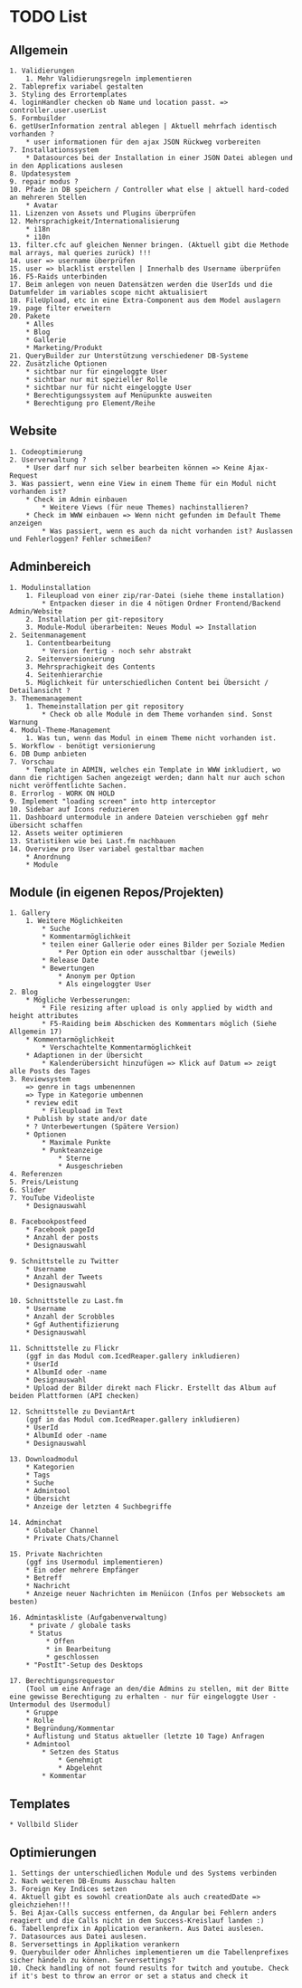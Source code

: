 # TODO List

## Allgemein
    1. Validierungen
        1. Mehr Validierungsregeln implementieren
    2. Tableprefix variabel gestalten
    3. Styling des Errortemplates
    4. loginHandler checken ob Name und location passt. => controller.user.userList
    5. Formbuilder
    6. getUserInformation zentral ablegen | Aktuell mehrfach identisch vorhanden ?
        * user informationen für den ajax JSON Rückweg vorbereiten
    7. Installationssystem
        * Datasources bei der Installation in einer JSON Datei ablegen und in den Applications auslesen
    8. Updatesystem
    9. repair modus ?
    10. Pfade in DB speichern / Controller what else | aktuell hard-coded an mehreren Stellen
        * Avatar
    11. Lizenzen von Assets und Plugins überprüfen
    12. Mehrsprachigkeit/Internationalisierung
        * i18n
        * i10n
    13. filter.cfc auf gleichen Nenner bringen. (Aktuell gibt die Methode mal arrays, mal queries zurück) !!!
    14. user => username überprüfen
    15. user => blacklist erstellen | Innerhalb des Username überprüfen
    16. F5-Raids unterbinden
    17. Beim anlegen von neuen Datensätzen werden die UserIds und die Datumfelder im variables scope nicht aktualisiert
    18. FileUpload, etc in eine Extra-Component aus dem Model auslagern
    19. page filter erweitern
    20. Pakete
        * Alles
        * Blog
        * Gallerie
        * Marketing/Produkt
    21. QueryBuilder zur Unterstützung verschiedener DB-Systeme
    22. Zusätzliche Optionen
        * sichtbar nur für eingeloggte User
        * sichtbar nur mit spezieller Rolle
        * sichtbar nur für nicht eingeloggte User
        * Berechtigungssystem auf Menüpunkte ausweiten
        * Berechtigung pro Element/Reihe

## Website
    1. Codeoptimierung
    2. Userverwaltung ?
        * User darf nur sich selber bearbeiten können => Keine Ajax-Request
    3. Was passiert, wenn eine View in einem Theme für ein Modul nicht vorhanden ist?
        * Check im Admin einbauen
            * Weitere Views (für neue Themes) nachinstallieren?
        * Check im WWW einbauen => Wenn nicht gefunden im Default Theme anzeigen
            * Was passiert, wenn es auch da nicht vorhanden ist? Auslassen und Fehlerloggen? Fehler schmeißen?

## Adminbereich
    1. Modulinstallation
        1. Fileupload von einer zip/rar-Datei (siehe theme installation)
            * Entpacken dieser in die 4 nötigen Ordner Frontend/Backend Admin/Website
        2. Installation per git-repository
        3. Module-Modul überarbeiten: Neues Modul => Installation
    2. Seitenmanagement
        1. Contentbearbeitung
            * Version fertig - noch sehr abstrakt
        2. Seitenversionierung
        3. Mehrsprachigkeit des Contents
        4. Seitenhierarchie
        5. Möglichkeit für unterschiedlichen Content bei Übersicht / Detailansicht ?
    3. Thememanagement
        1. Themeinstallation per git repository
            * Check ob alle Module in dem Theme vorhanden sind. Sonst Warnung
    4. Modul-Theme-Management
        1. Was tun, wenn das Modul in einem Theme nicht vorhanden ist.
    5. Workflow - benötigt versionierung
    6. DB Dump anbieten
    7. Vorschau
        * Template in ADMIN, welches ein Template in WWW inkludiert, wo dann die richtigen Sachen angezeigt werden; dann halt nur auch schon nicht veröffentlichte Sachen.
    8. Errorlog - WORK ON HOLD
    9. Implement "loading screen" into http interceptor
    10. Sidebar auf Icons reduzieren
    11. Dashboard untermodule in andere Dateien verschieben ggf mehr übersicht schaffen
    12. Assets weiter optimieren
    13. Statistiken wie bei Last.fm nachbauen
    14. Overview pro User variabel gestaltbar machen
        * Anordnung
        * Module

## Module (in eigenen Repos/Projekten)
    1. Gallery
        1. Weitere Möglichkeiten
            * Suche
            * Kommentarmöglichkeit
            * teilen einer Gallerie oder eines Bilder per Soziale Medien
                * Per Option ein oder ausschaltbar (jeweils)
            * Release Date
            * Bewertungen
                * Anonym per Option
                * Als eingeloggter User
    2. Blog
        * Mögliche Verbesserungen:
            * File resizing after upload is only applied by width and height attributes
            * F5-Raiding beim Abschicken des Kommentars möglich (Siehe Allgemein 17)
        * Kommentarmöglichkeit
            * Verschachtelte Kommentarmöglichkeit
        * Adaptionen in der Übersicht
            * Kalenderübersicht hinzufügen => Klick auf Datum => zeigt alle Posts des Tages
    3. Reviewsystem
        => genre in tags umbenennen
        => Type in Kategorie umbennen
        * review edit
            * Fileupload im Text
        * Publish by state and/or date
        * ? Unterbewertungen (Spätere Version)
        * Optionen
            * Maximale Punkte
            * Punkteanzeige
                * Sterne
                * Ausgeschrieben
    4. Referenzen
    5. Preis/Leistung
    6. Slider
    7. YouTube Videoliste
        * Designauswahl

    8. Facebookpostfeed
        * Facebook pageId
        * Anzahl der posts
        * Designauswahl

    9. Schnittstelle zu Twitter
        * Username
        * Anzahl der Tweets
        * Designauswahl

    10. Schnittstelle zu Last.fm
        * Username
        * Anzahl der Scrobbles
        * Ggf Authentifizierung
        * Designauswahl

    11. Schnittstelle zu Flickr
        (ggf in das Modul com.IcedReaper.gallery inkludieren)
        * UserId
        * AlbumId oder -name
        * Designauswahl
        * Upload der Bilder direkt nach Flickr. Erstellt das Album auf beiden Plattformen (API checken)

    12. Schnittstelle zu DeviantArt
        (ggf in das Modul com.IcedReaper.gallery inkludieren)
        * UserId
        * AlbumId oder -name
        * Designauswahl

    13. Downloadmodul
        * Kategorien
        * Tags
        * Suche
        * Admintool
        * Übersicht
        * Anzeige der letzten 4 Suchbegriffe

    14. Adminchat
        * Globaler Channel
        * Private Chats/Channel

    15. Private Nachrichten
        (ggf ins Usermodul implementieren)
        * Ein oder mehrere Empfänger
        * Betreff
        * Nachricht
        * Anzeige neuer Nachrichten im Menüicon (Infos per Websockets am besten)

    16. Admintaskliste (Aufgabenverwaltung)
         * private / globale tasks
         * Status
             * Offen
             * in Bearbeitung
             * geschlossen
        * "PostIt"-Setup des Desktops

    17. Berechtigungsrequestor
        (Tool um eine Anfrage an den/die Admins zu stellen, mit der Bitte eine gewisse Berechtigung zu erhalten - nur für eingeloggte User - Untermodul des Usermodul)
        * Gruppe
        * Rolle
        * Begründung/Kommentar
        * Auflistung und Status aktueller (letzte 10 Tage) Anfragen
        * Admintool
            * Setzen des Status
                * Genehmigt
                * Abgelehnt 
            * Kommentar


## Templates
    * Vollbild Slider

## Optimierungen
    1. Settings der unterschiedlichen Module und des Systems verbinden
    2. Nach weiteren DB-Enums Ausschau halten
    3. Foreign Key Indices setzen
    4. Aktuell gibt es sowohl creationDate als auch createdDate => gleichziehen!!!
    5. Bei Ajax-Calls success entfernen, da Angular bei Fehlern anders reagiert und die Calls nicht in dem Success-Kreislauf landen :)
    6. Tabellenprefix in Application verankern. Aus Datei auslesen.
    7. Datasources aus Datei auslesen.
    8. Serversettings in Applikation verankern
    9. Querybuilder oder Ähnliches implementieren um die Tabellenprefixes sicher händeln zu können. Serversettings?
    10. Check handling of not found results for twitch and youtube. Check if it's best to throw an error or set a status and check it